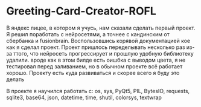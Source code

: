 # Greeting-Card-Creator-ROFL
В яндекс лицее, в котором я учусь, нам сказали сделать первый проект.
Я решил поработать с нейросетями, а точнее с кандинским от сбербанка и fusionbrain.
Воспользовшись корявой документацией кое как я сделал проект.
Проект пришлось переделывать несколько раз из-за ттого, что нейросеть прогрессирует и прошлую удобную библиотеку удалили.
вроде как в этом билде есть оишбка с выводом цвета, я не тестировал перед заливанием, но в обычном проекте всё работает хорошо.
Проекту есть куда развиваться и скорее всего я буду это делать

В проекте я научился работать с: os, sys, PyQt5, PIL, BytesIO, requests, sqlite3, base64, json, datetime, time, shutil, colorsys, textwrap
